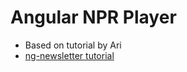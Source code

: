 Angular NPR Player
==================

* Based on tutorial by Ari
* [ng-newsletter tutorial](http://www.ng-newsletter.com/posts/beginner2expert-scopes.html)
